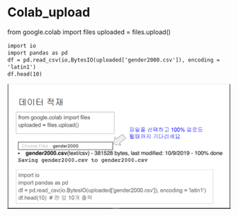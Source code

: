 # Colab_upload

from google.colab import files
    uploaded = files.upload()

    import io
    import pandas as pd
    df = pd.read_csv(io,BytesIO(uploaded['gender2000.csv']), encoding = 'latin1')
    df.head(10)

![](1-9abee884-1d1d-49cd-95f7-8657971d597e.png)